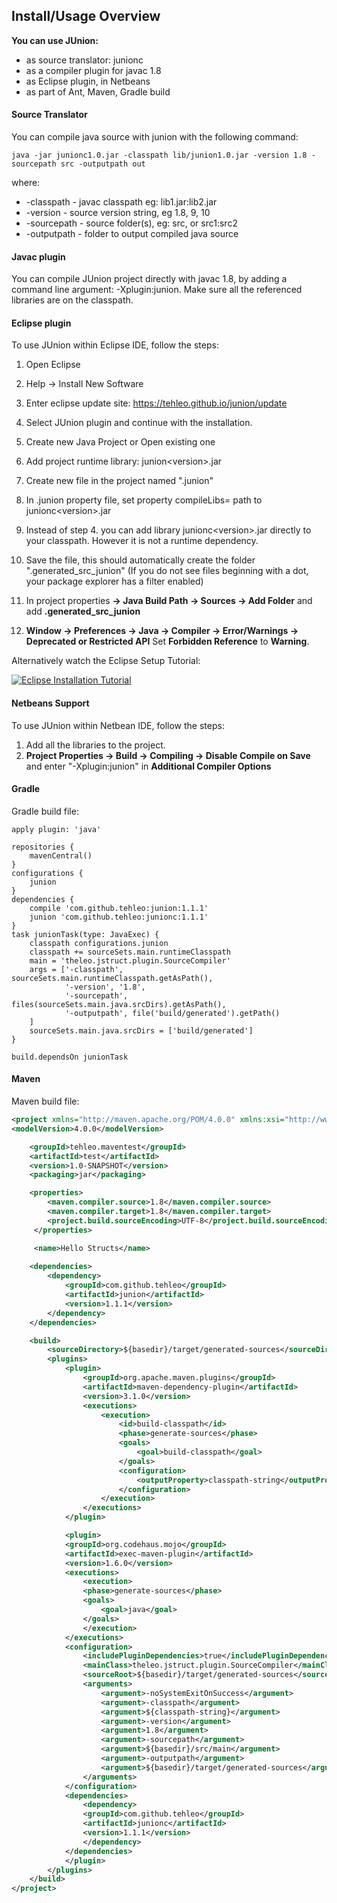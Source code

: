 ## Install/Usage Overview

**You can use JUnion:**

* as source translator: junionc
* as a compiler plugin for javac 1.8
* as Eclipse plugin, in Netbeans
* as part of Ant, Maven, Gradle build

#### Source Translator

You can compile java source with junion with the following command:

```
java -jar junionc1.0.jar -classpath lib/junion1.0.jar -version 1.8 -sourcepath src -outputpath out
```
where:
* -classpath - javac classpath eg: lib1.jar\:lib2.jar
* -version - source version string, eg 1.8, 9, 10
* -sourcepath - source folder(s), eg: src, or src1\:src2
* -outputpath - folder to output compiled java source

#### Javac plugin

You can compile JUnion project directly with javac 1.8, by adding a command line argument: -Xplugin\:junion. Make sure all the referenced libraries are on the classpath.

#### Eclipse plugin

To use JUnion within Eclipse IDE, follow the steps:
1. Open Eclipse
2. Help -> Install New Software
3. Enter eclipse update site: https://tehleo.github.io/junion/update
4. Select JUnion plugin and continue with the installation.

1. Create new Java Project or Open existing one
2. Add project runtime library: junion\<version\>.jar
3. Create new file in the project named ".junion"
4. In .junion property file, set property compileLibs= path to junionc\<version\>.jar
5. Instead of step 4. you can add library junionc\<version\>.jar directly to your classpath. However it is not a runtime dependency.
6. Save the file, this should automatically create the folder ".generated_src_junion" (If you do not see files beginning with a dot, your package explorer has a filter enabled)
7. In project properties **-&gt; Java Build Path -&gt; Sources -&gt; Add Folder** and add **.generated_src_junion**
8. **Window -&gt; Preferences -&gt; Java -&gt; Compiler -&gt; Error/Warnings -&gt; Deprecated or Restricted API** Set **Forbidden Reference** to **Warning**.

Alternatively watch the Eclipse Setup Tutorial:

[![Eclipse Installation Tutorial](http://img.youtube.com/vi/e-W-d016g3Y/0.jpg)](http://www.youtube.com/watch?v=e-W-d016g3Y "Eclipse Installation Tutorial")

#### Netbeans Support

To use JUnion within Netbean IDE, follow the steps:
1. Add all the libraries to the project.
2. **Project Properties -&gt; Build -&gt; Compiling -&gt; Disable Compile on Save** and enter "-Xplugin\:junion" in **Additional Compiler Options** 

#### Gradle

Gradle build file:
```
apply plugin: 'java'

repositories {
    mavenCentral()
}
configurations {
    junion
}
dependencies {
    compile 'com.github.tehleo:junion:1.1.1'
    junion 'com.github.tehleo:junionc:1.1.1'
}
task junionTask(type: JavaExec) {
    classpath configurations.junion
    classpath += sourceSets.main.runtimeClasspath
    main = 'theleo.jstruct.plugin.SourceCompiler'
    args = ['-classpath', sourceSets.main.runtimeClasspath.getAsPath(),
            '-version', '1.8',
            '-sourcepath', files(sourceSets.main.java.srcDirs).getAsPath(),
            '-outputpath', file('build/generated').getPath()
    ]
   	sourceSets.main.java.srcDirs = ['build/generated']
}

build.dependsOn junionTask
```

#### Maven

Maven build file:
```xml
<project xmlns="http://maven.apache.org/POM/4.0.0" xmlns:xsi="http://www.w3.org/2001/XMLSchema-instance" xsi:schemaLocation="http://maven.apache.org/POM/4.0.0 http://maven.apache.org/xsd/maven-4.0.0.xsd">
<modelVersion>4.0.0</modelVersion>

	<groupId>tehleo.maventest</groupId>
	<artifactId>test</artifactId>
	<version>1.0-SNAPSHOT</version>
	<packaging>jar</packaging>

	<properties>
		<maven.compiler.source>1.8</maven.compiler.source>
		<maven.compiler.target>1.8</maven.compiler.target>
		<project.build.sourceEncoding>UTF-8</project.build.sourceEncoding>
	 </properties>

 	 <name>Hello Structs</name>
 
	<dependencies>
		<dependency>
			<groupId>com.github.tehleo</groupId>
			<artifactId>junion</artifactId>					
			<version>1.1.1</version>
		</dependency>
	</dependencies>

	<build>
		<sourceDirectory>${basedir}/target/generated-sources</sourceDirectory>
		<plugins>
			<plugin>
				<groupId>org.apache.maven.plugins</groupId>
				<artifactId>maven-dependency-plugin</artifactId>
				<version>3.1.0</version>
				<executions>
					<execution>
						<id>build-classpath</id>
						<phase>generate-sources</phase>
						<goals>
							<goal>build-classpath</goal>
						</goals>
						<configuration>
							<outputProperty>classpath-string</outputProperty>
						</configuration>
					</execution>
				</executions>
			</plugin>

			<plugin>
			<groupId>org.codehaus.mojo</groupId>
			<artifactId>exec-maven-plugin</artifactId>
			<version>1.6.0</version>
			<executions>
				<execution>
				<phase>generate-sources</phase>
				<goals>
					<goal>java</goal>
				</goals>
				</execution>
			</executions>
			<configuration>
				<includePluginDependencies>true</includePluginDependencies>
				<mainClass>theleo.jstruct.plugin.SourceCompiler</mainClass>
				<sourceRoot>${basedir}/target/generated-sources</sourceRoot>
				<arguments>
					<argument>-noSystemExitOnSuccess</argument>
					<argument>-classpath</argument>
					<argument>${classpath-string}</argument>
					<argument>-version</argument>
					<argument>1.8</argument>
					<argument>-sourcepath</argument>
					<argument>${basedir}/src/main</argument>
					<argument>-outputpath</argument>
					<argument>${basedir}/target/generated-sources</argument>
				</arguments>
			</configuration>
			<dependencies>
				<dependency>
				<groupId>com.github.tehleo</groupId>
				<artifactId>junionc</artifactId>
				<version>1.1.1</version>
				</dependency>
			</dependencies>
			</plugin>
		</plugins>
	</build>
</project>
```


